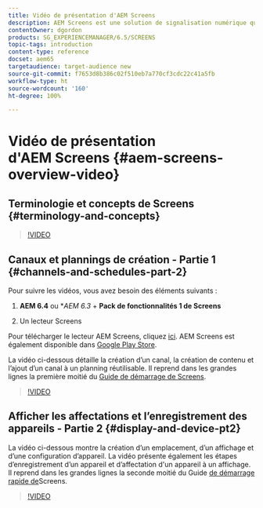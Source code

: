 ```yaml
---
title: Vidéo de présentation d'AEM Screens
description: AEM Screens est une solution de signalisation numérique qui permet aux spécialistes du marketing de publier des expériences digitales dynamiques et interactives sur différents types d’écrans.
contentOwner: dgordon
products: SG_EXPERIENCEMANAGER/6.5/SCREENS
topic-tags: introduction
content-type: reference
docset: aem65
targetaudience: target-audience new
source-git-commit: f7653d8b386c02f510eb7a770cf3cdc22c41a5fb
workflow-type: ht
source-wordcount: '160'
ht-degree: 100%

---
```



# Vidéo de présentation d&#39;AEM Screens {#aem-screens-overview-video}

## Terminologie et concepts de Screens {#terminology-and-concepts}

>[!VIDEO](https://video.tv.adobe.com/v/21353?quality=9)


## Canaux et plannings de création - Partie 1 {#channels-and-schedules-part-2}

Pour suivre les vidéos, vous avez besoin des éléments suivants :

1. **AEM 6.4** ou **AEM 6.3* + **Pack de fonctionnalités 1 de Screens**

1. Un lecteur Screens

Pour télécharger le lecteur AEM Screens, cliquez [ici](https://download.macromedia.com/screens/). AEM Screens est également disponible dans [Google Play Store](https://play.google.com/store/apps/details?id=com.adobe.aem.screens.player&amp;hl=fr). <!-- LINK IS 404 WITH NO SUITABLE REPLACEMENT See [Installing and Configuring Screens](https://helpx.adobe.com/experience-manager/6-4/help/sites-deploying/configuring-screens-introduction.html) for more details. -->

La vidéo ci-dessous détaille la création d’un canal, la création de contenu et l’ajout d’un canal à un planning réutilisable. Il reprend dans les grandes lignes la première moitié du [Guide de démarrage de Screens](kickstart-for-aem-screens.md).

>[!VIDEO](https://video.tv.adobe.com/v/21387?quality=9)

## Afficher les affectations et l’enregistrement des appareils - Partie 2 {#display-and-device-pt2}

La vidéo ci-dessous montre la création d’un emplacement, d’un affichage et d’une configuration d’appareil. La vidéo présente également les étapes d’enregistrement d’un appareil et d’affectation d&#39;un appareil à un affichage. Il reprend dans les grandes lignes la seconde moitié du Guide [de démarrage rapide de](kickstart-for-aem-screens.md)Screens.

>[!VIDEO](https://video.tv.adobe.com/v/21411?quality=9)

